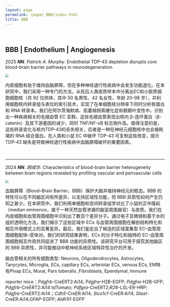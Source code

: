 ```yaml
---
layout: page
permalink: /paper_BBB/index.html
title: BBB
---
```


<br>

## BBB | Endothelium | Angiogenesis

2025 ***NN***. *Patrick A. Murphy*. Endothelial TDP-43 depletion disrupts core blood-brain barrier pathways in neurodegeneration

<img src="https://mushan-guan.github.io/paper_pic/BBB/img16.png" style="zoom:60%;" >

内皮细胞有助于维持血脑屏障，但在多种神经退行性疾病中会发生功能退化。在本研究中，我们采用一种专门的方法，从死后人类皮质样本中分离出EC和小胶质细胞细胞核（共 92 位供体，其中 50 名男性、42 名女性，年龄 20–98 岁），并利用细胞核内转录组与表位的索引技术，实现了在单细胞核分辨率下同时分析核蛋白和 RNA 转录本。我们在阿尔茨海默病、肌萎缩侧索硬化症和额颞叶变性中，识别出一种疾病相关的毛细血管 EC 亚群。这些毛细血管表现出核内 β-连环蛋白（β-catenin）及其下游基因的减少，同时 TNF/NF-κB 标志物升高。值得注意的是，这些转录变化与核内TDP-43的丢失相关，后者是一种在神经元细胞核中也会被耗竭的 RNA 结合蛋白。在人类和小鼠 EC 中破坏 TDP-43 可复制这些改变，提示 TDP-43 缺失是导致神经退行性疾病中血脑屏障破坏的重要因素。

<br>

------

2024 ***NN***. *顾成华*. Characteristics of blood-brain barrier heterogeneity between brain regions revealed by profiling vascular and perivascular cells

<img src="https://mushan-guan.github.io/paper_pic/BBB/img15.png" style="zoom:60%;" >

血脑屏障（Blood–Brain Barrier，BBB）保护大脑并维持神经元的稳态。BBB 的特性可以在不同脑区间有所差异，以支持区域性功能，但 BBB 异质性如何产生仍知之甚少。在本研究中，我们利用单细胞和空间转录组学对比了小鼠的正中隆起（median eminence，属于一种天然血管渗漏的脑室周围器官）与皮质。我们在内皮细胞和血管周围细胞中识别出了数百个差异分子。通过电子显微镜和基于水的组织透明化方法，我们揭示了这些区域中 ECs 与血管周围细胞在解剖结构特化和相互作用模式上的显著差异。最后，我们鉴定出了候选的区域富集型 EC–血管周围细胞配体–受体对。我们的研究结果表明，ECs 的分子特化和独特的 EC–血管周围细胞相互作用共同促进了 BBB 功能的异质性。该研究平台可用于探究其他脑区的 BBB 异质性，并可能推动中枢神经系统区域特异性治疗的开发。



脑血管相关的所有细胞类型: Neurons, Oligodendrocytes, Astrocytes, Tanycytes, Microglia, ECs, capillary ECs, arteriolar ECs, venous ECs, EM特有Plvap ECs, Mural, Pars tuberalis ,Fibroblasts, Ependymal, lmmune

reporter mice：*Pdgfrb*-CreERT2:Ai14; *Pdgfra*-H2B-EGFP; *Pdgfra*-H2B-GFP; *Pdgfrb*-CreERT2:Ai14 tdTomato; *Pdfgra*-CreERT2;*R26*-LSL-ER-HRP; *Pdgfra*-CreERT2:Ai14；*Cdh5*-CreER:Ai14; *Slco1c1*-CreER:Ai14; *Glast*-CreER:Ai14;*GFAP*-EGFP; *Aldh1l1*-EGFP
